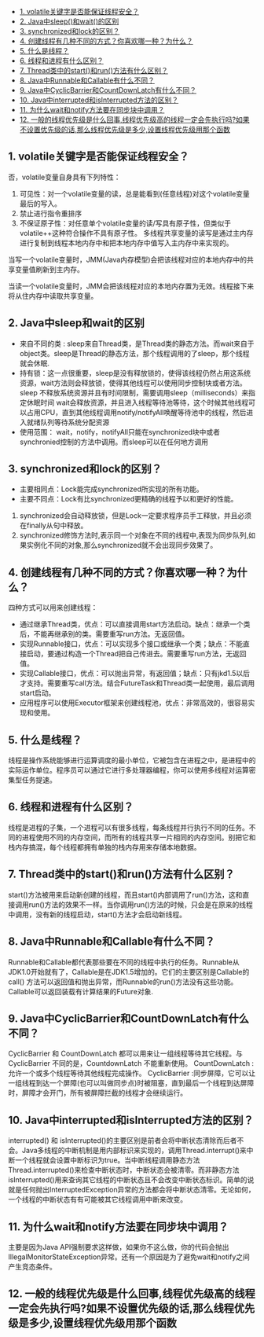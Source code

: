 - [1. volatile关键字是否能保证线程安全？](#1-volatile关键字是否能保证线程安全？)
- [2. Java中sleep()和wait()的区别](#2-Java中sleep和wait的区别)
- [3. synchronized和lock的区别？](#3-synchronized和lock的区别？)
- [4. 创建线程有几种不同的方式？你喜欢哪一种？为什么？](#4-创建线程有几种不同的方式？你喜欢哪一种？为什么？)
- [5. 什么是线程？](#5-什么是线程？)
- [6. 线程和进程有什么区别？](#6-线程和进程有什么区别？)
- [7. Thread类中的start()和run()方法有什么区别？](#7-Thread类中的start()和run()方法有什么区别？)
- [8. Java中Runnable和Callable有什么不同？](#8-Java中Runnable和Callable有什么不同？)
- [9. Java中CyclicBarrier和CountDownLatch有什么不同？](#9-Java中CyclicBarrier和CountDownLatch有什么不同？)
- [10. Java中interrupted和isInterrupted方法的区别？](#10-Java中interrupted和isInterrupted方法的区别？)
- [11. 为什么wait和notify方法要在同步块中调用？](#11-为什么wait和notify方法要在同步块中调用？)
- [12. 一般的线程优先级是什么回事,线程优先级高的线程一定会先执行吗?如果不设置优先级的话,那么线程优先级是多少,设置线程优先级用那个函数](#12-一般的线程优先级是什么回事,线程优先级高的线程一定会先执行吗?如果不设置优先级的话,那么线程优先级是多少,设置线程优先级用那个函数)
## 1. volatile关键字是否能保证线程安全？
否，volatile变量自身具有下列特性：
1. 可见性：对一个volatile变量的读，总是能看到(任意线程)对这个volatile变量最后的写入。
2. 禁止进行指令重排序
3. 不保证原子性：对任意单个volatile变量的读/写具有原子性，但类似于volatile++这种符合操作不具有原子性。 多线程共享变量的读写是通过主内存进行复制到线程本地内存中和把本地内存中值写入主内存中来实现的。

当写一个volatile变量时，JMM(Java内存模型)会把该线程对应的本地内存中的共享变量值刷新到主内存。

当读一个volatile变量时，JMM会把该线程对应的本地内存置为无效。线程接下来将从住内存中读取共享变量。
## 2. Java中sleep和wait的区别
- 来自不同的类 : sleep来自Thread类，是Thread类的静态方法。而wait来自于object类。sleep是Thread的静态方法，那个线程调用的了sleep，那个线程就会休眠.
- 持有锁：这一点很重要，sleep是没有释放锁的，使得该线程仍然占用这系统资源，wait方法则会释放锁，使得其他线程可以使用同步控制块或者方法。sleep 不释放系统资源并且有时间限制，需要调用sleep（milliseconds）来指定休眠时间 wait会释放资源，并且进入线程等待池等待，这个时候其他线程可以占用CPU，直到其他线程调用notify/notifyAll唤醒等待池中的线程，然后进入就绪队列等待系统分配资源
- 使用范围： wait，notify，notifyAll只能在synchronized块中或者synchronied控制的方法中调用。而sleep可以在任何地方调用
## 3. synchronized和lock的区别？
- 主要相同点：Lock能完成synchronized所实现的所有功能。
- 主要不同点：Lock有比synchronized更精确的线程予以和更好的性能。
1. synchronized会自动释放锁，但是Lock一定要求程序员手工释放，并且必须在finally从句中释放。
2. synchronized修饰方法时,表示同一个对象在不同的线程中,表现为同步队列,如果实例化不同的对象,那么synchronized就不会出现同步效果了。
## 4. 创建线程有几种不同的方式？你喜欢哪一种？为什么？
四种方式可以用来创建线程：
- 通过继承Thread类，优点：可以直接调用start方法启动。缺点：继承一个类后，不能再继承别的类。需要重写run方法。无返回值。
- 实现Runnable接口，优点：可以实现多个接口或继承一个类；缺点：不能直接启动，要通过构造一个Thread把自己传进去。需要重写run方法，无返回值。
- 实现Callable接口，优点：可以抛出异常，有返回值；缺点：只有jkd1.5以后才支持。需要重写call方法。结合FutureTask和Thread类一起使用，最后调用start启动。
- 应用程序可以使用Executor框架来创建线程池，优点：非常高效的，很容易实现和使用。
## 5. 什么是线程？
线程是操作系统能够进行运算调度的最小单位，它被包含在进程之中，是进程中的实际运作单位。程序员可以通过它进行多处理器编程，你可以使用多线程对运算密集型任务提速。
## 6. 线程和进程有什么区别？
线程是进程的子集，一个进程可以有很多线程，每条线程并行执行不同的任务。不同的进程使用不同的内存空间，而所有的线程共享一片相同的内存空间。别把它和栈内存搞混，每个线程都拥有单独的栈内存用来存储本地数据。
## 7. Thread类中的start()和run()方法有什么区别？
start()方法被用来启动新创建的线程，而且start()内部调用了run()方法，这和直接调用run()方法的效果不一样。当你调用run()方法的时候，只会是在原来的线程中调用，没有新的线程启动，start()方法才会启动新线程。
## 8. Java中Runnable和Callable有什么不同？
Runnable和Callable都代表那些要在不同的线程中执行的任务。Runnable从JDK1.0开始就有了，Callable是在JDK1.5增加的。它们的主要区别是Callable的 call() 方法可以返回值和抛出异常，而Runnable的run()方法没有这些功能。Callable可以返回装载有计算结果的Future对象.
## 9. Java中CyclicBarrier和CountDownLatch有什么不同？
CyclicBarrier 和 CountDownLatch 都可以用来让一组线程等待其它线程。与 CyclicBarrier 不同的是，CountdownLatch 不能重新使用。 CountDownLatch :允许一个或多个线程等待其他线程完成操作。 CyclicBarrier :同步屏障，它可以让一组线程到达一个屏障(也可以叫做同步点)时被阻塞，直到最后一个线程到达屏障时，屏障才会开门，所有被屏障拦截的线程才会继续运行。
## 10. Java中interrupted和isInterrupted方法的区别？
interrupted() 和 isInterrupted()的主要区别是前者会将中断状态清除而后者不会。Java多线程的中断机制是用内部标识来实现的，调用Thread.interrupt()来中断一个线程就会设置中断标识为true。当中断线程调用静态方法Thread.interrupted()来检查中断状态时，中断状态会被清零。而非静态方法isInterrupted()用来查询其它线程的中断状态且不会改变中断状态标识。简单的说就是任何抛出InterruptedException异常的方法都会将中断状态清零。无论如何，一个线程的中断状态有有可能被其它线程调用中断来改变。
## 11. 为什么wait和notify方法要在同步块中调用？
主要是因为Java API强制要求这样做，如果你不这么做，你的代码会抛出IllegalMonitorStateException异常。还有一个原因是为了避免wait和notify之间产生竞态条件。
## 12. 一般的线程优先级是什么回事,线程优先级高的线程一定会先执行吗?如果不设置优先级的话,那么线程优先级是多少,设置线程优先级用那个函数
